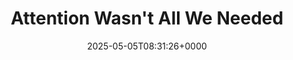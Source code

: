 ---
title: Attention Wasn't All We Needed
slug: 20250505T083126
date: 2025-05-05T08:31:26+0000
params:
  url: https://www.stephendiehl.com/posts/post_transformers/
tags:
- ai
- llm
- transformers
- to-read
---